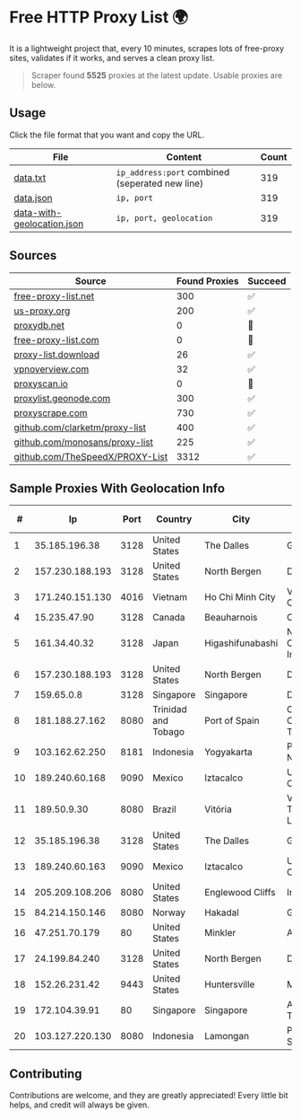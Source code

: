 
# Free HTTP Proxy List 🌍

It is a lightweight project that, every 10 minutes, scrapes lots of free-proxy sites, validates if it works, and serves a clean proxy list.


> Scraper found **5525** proxies at the latest update. Usable proxies are below.

## Usage

Click the file format that you want and copy the URL.


|File|Content|Count|
|----|-------|-----|
|[data.txt](https://raw.githubusercontent.com/themiralay/Proxy-List-World/master/data.txt)|`ip_address:port` combined (seperated new line)|319|
|[data.json](https://raw.githubusercontent.com/themiralay/Proxy-List-World/master/data.json)|`ip, port`|319|
|[data-with-geolocation.json](https://raw.githubusercontent.com/themiralay/Proxy-List-World/master/data-with-geolocation.json)|`ip, port, geolocation`|319|

## Sources

|Source|Found Proxies|Succeed|
|------|-------------|-------|
|[free-proxy-list.net](https://free-proxy-list.net)|300|✅|
|[us-proxy.org](https://www.us-proxy.org)|200|✅|
|[proxydb.net](http://proxydb.net)|0|🚫|
|[free-proxy-list.com](https://free-proxy-list.com/?page=&port=&type%5B%5D=http&type%5B%5D=https&up_time=0&search=Search)|0|🚫|
|[proxy-list.download](https://www.proxy-list.download/HTTP)|26|✅|
|[vpnoverview.com](https://vpnoverview.com/privacy/anonymous-browsing/free-proxy-servers)|32|✅|
|[proxyscan.io](https://www.proxyscan.io)|0|🚫|
|[proxylist.geonode.com](https://proxylist.geonode.com/api/proxy-list?limit=300&page=1&sort_by=lastChecked&sort_type=desc&protocols=http,https)|300|✅|
|[proxyscrape.com](https://api.proxyscrape.com/v2/?request=displayproxies&protocol=http&timeout=10000&country=all&ssl=all&anonymity=all)|730|✅|
|[github.com/clarketm/proxy-list](https://raw.githubusercontent.com/clarketm/proxy-list/master/proxy-list-raw.txt)|400|✅|
|[github.com/monosans/proxy-list](https://raw.githubusercontent.com/monosans/proxy-list/main/proxies/http.txt)|225|✅|
|[github.com/TheSpeedX/PROXY-List](https://raw.githubusercontent.com/TheSpeedX/PROXY-List/master/http.txt)|3312|✅|


## Sample Proxies With Geolocation Info

|#|Ip|Port|Country|City|Internet Service Provider|
|-|--|----|-------|----|-------------------------|
|1|35.185.196.38|3128|United States|The Dalles|Google LLC|
|2|157.230.188.193|3128|United States|North Bergen|DigitalOcean, LLC|
|3|171.240.151.130|4016|Vietnam|Ho Chi Minh City|Viettel Corporation|
|4|15.235.47.90|3128|Canada|Beauharnois|OVH SAS|
|5|161.34.40.32|3128|Japan|Higashifunabashi|NTT PC Communications, Inc.|
|6|157.230.188.193|3128|United States|North Bergen|DigitalOcean, LLC|
|7|159.65.0.8|3128|Singapore|Singapore|DigitalOcean, LLC|
|8|181.188.27.162|8080|Trinidad and Tobago|Port of Spain|Columbus Communications Trinidad Limited.|
|9|103.162.62.250|8181|Indonesia|Yogyakarta|PT Ring Media Nusantara|
|10|189.240.60.168|9090|Mexico|Iztacalco|Uninet S.A. de C.V.|
|11|189.50.9.30|8080|Brazil|Vitória|VIPRede Telecomunicações Ltda|
|12|35.185.196.38|3128|United States|The Dalles|Google LLC|
|13|189.240.60.163|9090|Mexico|Iztacalco|Uninet S.A. de C.V.|
|14|205.209.108.206|8080|United States|Englewood Cliffs|Interserver, Inc|
|15|84.214.150.146|8080|Norway|Hakadal|Get AS|
|16|47.251.70.179|80|United States|Minkler|Alibaba Cloud LLC|
|17|24.199.84.240|3128|United States|North Bergen|DigitalOcean, LLC|
|18|152.26.231.42|9443|United States|Huntersville|MCNC|
|19|172.104.39.91|80|Singapore|Singapore|Akamai Technologies|
|20|103.127.220.130|8080|Indonesia|Lamongan|PT Multi Guna Sinergi|



## Contributing

Contributions are welcome, and they are greatly appreciated! Every
little bit helps, and credit will always be given.

